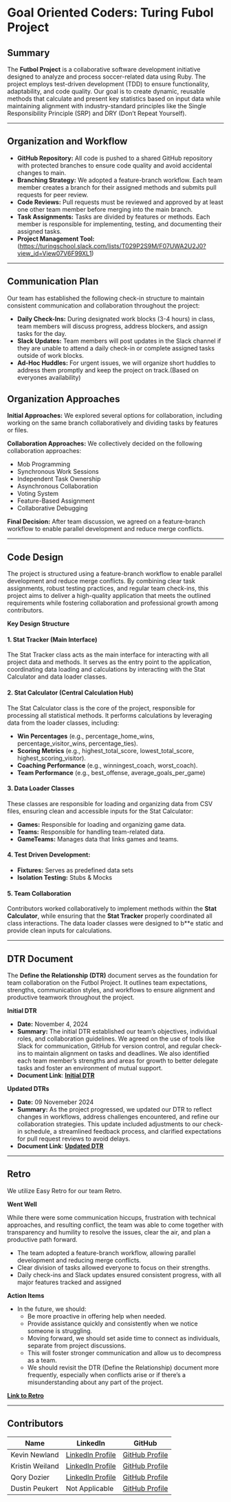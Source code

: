# Goal Oriented Coders: Turing Fubol Project

## Summary
The **Futbol Project** is a collaborative software development initiative designed to analyze and process soccer-related data using Ruby. The project employs test-driven development (TDD) to ensure functionality, adaptability, and code quality. Our goal is to create dynamic, reusable methods that calculate and present key statistics based on input data while maintaining alignment with industry-standard principles like the Single Responsibility Principle (SRP) and DRY (Don’t Repeat Yourself).

---


## Organization and Workflow
- **GitHub Repository:** All code is pushed to a shared GitHub repository with protected branches to ensure code quality and avoid accidental changes to main.
- **Branching Strategy:** We adopted a feature-branch workflow. Each team member creates a branch for their assigned methods and submits pull requests for peer review.
- **Code Reviews:** Pull requests must be reviewed and approved by at least one other team member before merging into the main branch.
- **Task Assignments:** Tasks are divided by features or methods. Each member is responsible for implementing, testing, and documenting their assigned tasks. 
- **Project Management Tool:** (https://turingschool.slack.com/lists/T029P2S9M/F07UWA2U2J0?view_id=View07V6F99XL1)

---
## Communication Plan 
Our team has established the following check-in structure to maintain consistent communication and collaboration throughout the project:
- **Daily Check-Ins:** During designated work blocks (3-4 hours) in class, team members will discuss progress, address blockers, and assign tasks for the day.
- **Slack Updates:** Team members will post updates in the Slack channel if they are unable to attend a daily check-in or complete assigned tasks outside of work blocks.
- **Ad-Hoc Huddles:** For urgent issues, we will organize short huddles to address them promptly and keep the project on track.(Based on everyones availability)

## Organization Approaches

**Initial Approaches:** We explored several options for collaboration, including working on the same branch collaboratively and dividing tasks by features or files.

**Collaboration Approaches:** We collectively decided on the following collaboration approaches:
  - Mob Programming
  - Synchronous Work Sessions
  - Independent Task Ownership
  - Asynchronous Collaboration
  - Voting System
  - Feature-Based Assignment
  - Collaborative Debugging

**Final Decision:** After team discussion, we agreed on a feature-branch workflow to enable parallel development and reduce merge conflicts.

---

## Code Design

The project is structured using a feature-branch workflow to enable parallel development and reduce merge conflicts. By combining clear task assignments, robust testing practices, and regular team check-ins, this project aims to deliver a high-quality application that meets the outlined requirements while fostering collaboration and professional growth among contributors.

**Key Design Structure**

#### 1.	**Stat Tracker (Main Interface)**

The Stat Tracker class acts as the main interface for interacting with all project data and methods. It serves as the entry point to the application, coordinating data loading and calculations by interacting with the Stat Calculator and data loader classes.

#### 2.	**Stat Calculator (Central Calculation Hub)**

The Stat Calculator class is the core of the project, responsible for processing all statistical methods. It performs calculations by leveraging data from the loader classes, including:
- **Win Percentages** (e.g., percentage_home_wins, percentage_visitor_wins, percentage_ties).
- **Scoring Metrics** (e.g., highest_total_score, lowest_total_score, highest_scoring_visitor).
- **Coaching Performance** (e.g., winningest_coach, worst_coach).
- **Team Performance** (e.g., best_offense, average_goals_per_game)

#### 3.	**Data Loader Classes**
These classes are responsible for loading and organizing data from CSV files, ensuring clean and accessible inputs for the Stat Calculator:

  - **Games:** Responsible for loading and organizing game data.
  - **Teams:** Responsible for handling team-related data.
  - **GameTeams:** Manages data that links games and teams.

#### 4. **Test Driven Development:**
  - **Fixtures:** Serves as predefined data sets 
  - **Isolation Testing:** Stubs & Mocks

#### 5.	**Team Collaboration**

Contributors worked collaboratively to implement methods within the **Stat Calculator**, while ensuring that the **Stat Tracker** properly coordinated all class interactions. The data loader classes were designed to b**e static and provide clean inputs for calculations.

---

## DTR Document
The **Define the Relationship (DTR)** document serves as the foundation for team collaboration on the Futbol Project. It outlines team expectations, strengths, communication styles, and workflows to ensure alignment and productive teamwork throughout the project.

**Initial DTR**
- **Date:** November 4, 2024
- **Summary:** The initial DTR established our team’s objectives, individual roles, and collaboration guidelines. We agreed on the use of tools like Slack for communication, GitHub for version control, and regular check-ins to maintain alignment on tasks and deadlines. We also identified each team member’s strengths and areas for growth to better delegate tasks and foster an environment of mutual support.
- **Document Link**: [**Initial DTR**](https://docs.google.com/document/d/e/2P*ACX-1vQp5qjABh1RMFwup5VM6o5N6oWucY9cuxxBww0Rr872fZNl_V9oUMqusqXMMzJQeacJDmoItGh7_D3-/pub)

**Updated DTRs**
- **Date:** 09 Novemeber 2024
- **Summary:** As the project progressed, we updated our DTR to reflect changes in workflows, address challenges encountered, and refine our collaboration strategies. This update included adjustments to our check-in schedule, a streamlined feedback process, and clarified expectations for pull request reviews to avoid delays.
- **Document Link**: [**Updated DTR**](https://docs.google.com/document/d/e/2PACX-1vQp5qjABh1RMFwup5VM6o5N6oWucY9cuxxBww0Rr872fZNl_V9oUMqusqXMMzJQeacJDmoItGh7_D3-/pub)

---

## Retro 
We utilize Easy Retro for our team Retro.

**Went Well**

While there were some communication hiccups, frustration with technical approaches, and resulting conflict, the team was able to come together with transparency and humility to resolve the issues, clear the air, and plan a productive path forward.
- The team adopted a feature-branch workflow, allowing parallel development and reducing merge conflicts.
- Clear division of tasks allowed everyone to focus on their strengths.
-  Daily check-ins and Slack updates ensured consistent progress, with all major features tracked and assigned

**Action Items**
- In the future, we should:
  - Be more proactive in offering help when needed.
  - Provide assistance quickly and consistently when we notice someone is struggling.
  - Moving forward, we should set aside time to connect as individuals, separate from project discussions. 
  - This will foster stronger communication and allow us to decompress as a team.
  - We should revisit the DTR (Define the Relationship) document more frequently, especially when conflicts arise or if there’s a misunderstanding about any part of the project.

[**Link to Retro**](https://easyretro.io/publicboard/v3618buCXPXeBF9ctzcPhj9mUJn2/cda275ed-c500-4098-a969-cf4ebb63d830)

---

## Contributors
| Name         | LinkedIn                      | GitHub                     |
|--------------|-------------------------------|----------------------------|
| Kevin Newland    | [LinkedIn Profile](https://www.linkedin.com/in/kevin-newland-95b719179/)         | [GitHub Profile](https://github.com/kevin-newland)        |
| Kristin Weiland   | [LinkedIn Profile](https://www.linkedin.com/in/kristin-weiland-7787159/)         | [GitHub Profile](https://github.com/KMPWeiland)        |
| Qory Dozier   | [LinkedIn Profile](http://www.linkedin.com/in/sequoyahdozier)         | [GitHub Profile](https://github.com/qoryhanisagal)        |
| Dustin Peukert   | Not Applicable         | [GitHub Profile](https://github.com/DustinPeukert)        |

